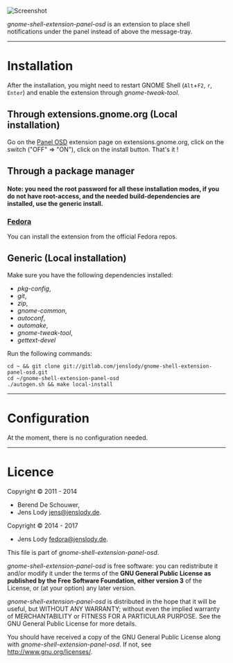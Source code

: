 ![Screenshot](https://gitlab.com/jenslody/gnome-shell-extension-panel-osd/raw/master/data/Screenshot.jpg)

*gnome-shell-extension-panel-osd* is an extension to place shell notifications under the panel instead of above the message-tray.

----

# Installation

After the installation, you might need to restart GNOME Shell (`Alt`+`F2`, `r`, `Enter`) and enable the extension through *gnome-tweak-tool*.

## Through extensions.gnome.org (Local installation)

Go on the [Panel OSD](https://extensions.gnome.org/extension/708/panel-osd/) extension page on extensions.gnome.org, click on the switch ("OFF" => "ON"), click on the install button. That's it !

## Through a package manager

#### Note: you need the root password for all these installation modes, if you do not have root-access, and the needed build-dependencies are installed, use the generic install.

### [Fedora](https://fedoraproject.org/)

You can install the extension from the official Fedora repos.

## Generic (Local installation)

Make sure you have the following dependencies installed:
* *pkg-config*,
* *git*,
* *zip*,
* *gnome-common*,
* *autoconf*,
* *automake*,
* *gnome-tweak-tool*,
* *gettext-devel*

Run the following commands:

	cd ~ && git clone git://gitlab.com/jenslody/gnome-shell-extension-panel-osd.git
	cd ~/gnome-shell-extension-panel-osd
	./autogen.sh && make local-install

----

# Configuration

At the moment, there is no configuration needed.

----

# Licence

Copyright &copy; 2011 - 2014

* Berend De Schouwer,
* Jens Lody <jens@jenslody.de>.

Copyright &copy; 2014 - 2017

* Jens Lody <fedora@jenslody.de>.

This file is part of *gnome-shell-extension-panel-osd*.

*gnome-shell-extension-panel-osd* is free software: you can redistribute it and/or modify it under the terms of the **GNU General Public License as published by the Free Software Foundation, either version 3** of the License, or (at your option) any later version.

*gnome-shell-extension-panel-osd* is distributed in the hope that it will be useful, but WITHOUT ANY WARRANTY; without even the implied warranty of MERCHANTABILITY or FITNESS FOR A PARTICULAR PURPOSE.  See the GNU General Public License for more details.

You should have received a copy of the GNU General Public License along with *gnome-shell-extension-panel-osd*.  If not, see <http://www.gnu.org/licenses/>.
